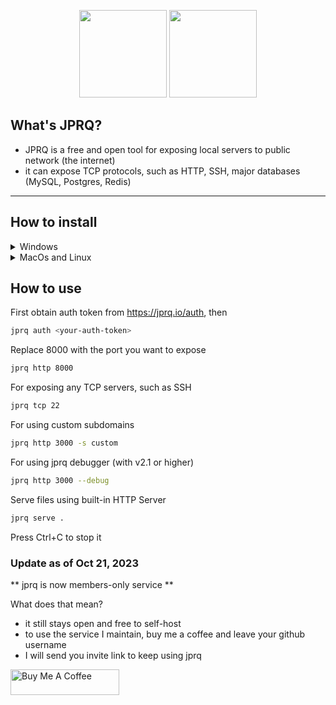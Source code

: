 <p align="center">
    <img height="140" src="https://user-images.githubusercontent.com/35038240/221522083-1011e567-e2b7-424c-a018-15e965cf8df9.png#gh-light-mode-only">
    <img height="140" src="https://user-images.githubusercontent.com/35038240/221522077-5b1e3eca-ca85-4c9f-93a9-afd39cc93c88.png#gh-dark-mode-only">
</p>

## What's JPRQ?

- JPRQ is a free and open tool for exposing local servers to public network (the internet)
- it can expose TCP protocols, such as HTTP, SSH, major databases (MySQL, Postgres, Redis)

---

## How to install

<details>
<summary>Windows</summary>
<p align='center'><a href="https://youtube.com/watch?v=frgVQPi-GlY">📹Video tutorial</a><br></p>

1. Install the latest <a href='https://github.com/azimjohn/jprq/releases'>release</a> of JPRQ<br>
2. Place the file where it is convenient for you<br><br>
<i>(At this point, you can use the program, but you will need to manually call the <code>.exe</code> file)</i><br>
3. Create <b>jprq.bat</b> file so we can use the "jprq" keyword to call the <b>.exe</b> file<br>
    
    ```bash
    @echo off
    "C:\Exact\Path\To\File\jprq-windows-386.exe" %*
    ```

4. Awesome! Finally, we need to <a href="https://www.youtube.com/watch?v=gb9e3m98avk">add to the environment variable "PATH"</a>, the path to the folder where we created .bat file <i>(step 3)</i><br><br>
<p align='center'><b>dCongratulations!</b> You can check if everything is working with the jprq command in CMD</p>
<hr>
    
</details>

<details>
    <summary> MacOs and Linux</summary>

```bash
$ brew install jprq
```

or

```bash
$ curl -fsSL https://jprq.io/install.sh | sudo bash
```
</details>

## How to use

First obtain auth token from https://jprq.io/auth, then

```bash
jprq auth <your-auth-token>
```

Replace 8000 with the port you want to expose

```bash
jprq http 8000
```

For exposing any TCP servers, such as SSH

```bash
jprq tcp 22
```

For using custom subdomains
```bash
jprq http 3000 -s custom
```

For using jprq debugger (with v2.1 or higher)
```bash
jprq http 3000 --debug
```

Serve files using built-in HTTP Server
```bash
jprq serve .
```

Press Ctrl+C to stop it

### Update as of Oct 21, 2023
** jprq is now members-only service **

What does that mean?
 - it still stays open and free to self-host
 - to use the service I maintain, buy me a coffee and leave your github username
 - I will send you invite link to keep using jprq 

<a href="https://www.buymeacoffee.com/azimjon" target="_blank"><img src="https://cdn.buymeacoffee.com/buttons/default-orange.png" alt="Buy Me A Coffee" height="41" width="174"></a>
